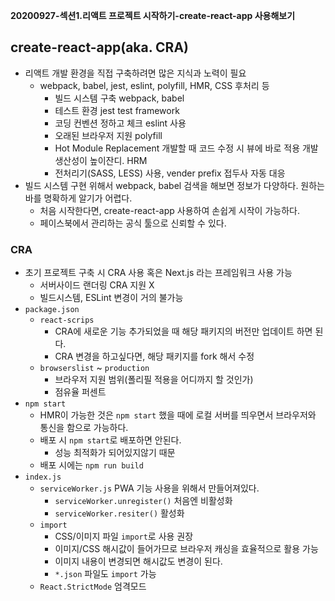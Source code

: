 **20200927-섹션1.리액트 프로젝트 시작하기-create-react-app 사용해보기**

## create-react-app(aka. CRA)
- 리액트 개발 환경을 직접 구축하려면 많은 지식과 노력이 필요
    - webpack, babel, jest, eslint, polyfill, HMR, CSS 후처리 등
      - 빌드 시스템 구축 webpack, babel
      - 테스트 환경 jest test framework
      - 코딩 컨벤션 정하고 체크 eslint 사용
      - 오래된 브라우저 지원 polyfill
      - Hot Module Replacement 개발할 때 코드 수정 시 뷰에 바로 적용 개발 생산성이 높이잔디. HRM
      - 전처리기(SASS, LESS) 사용, vender prefix 접두사 자동 대응
- 빌드 시스템 구현 위해서 webpack, babel 검색을 해보면 정보가 다양하다. 원하는 바를 명확하게 알기가 어렵다.
  - 처음 시작한다면, create-react-app 사용하여 손쉽게 시작이 가능하다.
  - 페이스북에서 관리하는 공식 툴으로 신뢰할 수 있다.


### CRA
- 초기 프로젝트 구축 시 CRA 사용 혹은 Next.js 라는 프레임워크 사용 가능
  - 서버사이드 랜더링 CRA 지원 X
  - 빌드시스템, ESLint 변경이 거의 불가능
- `package.json` 
  - `react-scrips`
    - CRA에 새로운 기능 추가되었을 때 해당 패키지의 버전만 업데이트 하면 된다.
    - CRA 변경을 하고싶다면, 해당 패키지를 fork 해서 수정
  - `browserslist` ~ `production`
    - 브라우저 지원 범위(폴리필 적용을 어디까지 할 것인가)
    - 점유율 퍼센트
- `npm start` 
  - HMR이 가능한 것은 `npm start` 했을 때에 로컬 서버를 띄우면서 브라우저와 통신을 함으로 가능하다.
  - 배포 시 `npm start`로 배포하면 안된다.
    - 성능 최적화가 되어있지않기 때문
  - 배포 시에는 `npm run build`
- `index.js`
  - `serviceWorker.js` PWA 기능 사용을 위해서 만들어져있다.
    - `serviceWorker.unregister()` 처음엔 비활성화
    - `serviceWorker.resiter()` 활성화
  - `import`
    - CSS/이미지 파일 `import`로 사용 권장
    - 이미지/CSS 해시값이 들어가므로 브라우저 캐싱을 효율적으로 활용 가능
    - 이미지 내용이 변경되면 해시값도 변경이 된다.
    - `*.json` 파일도 `import` 가능
  - `React.StrictMode` 엄격모드